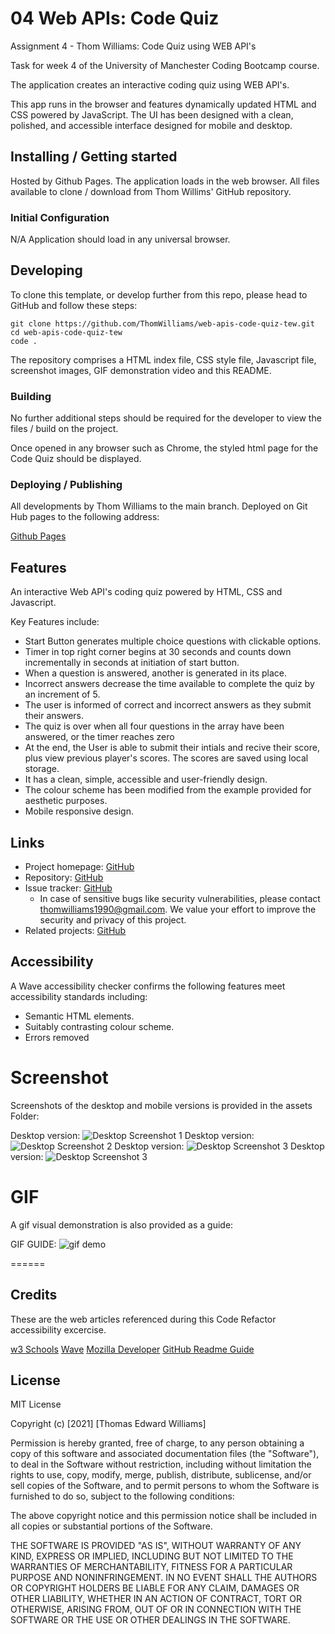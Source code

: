 # 04 Web APIs: Code Quiz

Assignment 4 - Thom Williams: Code Quiz using WEB API's

Task for week 4 of the University of Manchester Coding Bootcamp course.

The application creates an interactive coding quiz using WEB API's. 

This app runs in the browser and features dynamically updated HTML and CSS powered by JavaScript. The UI has been designed with a clean, polished, and accessible interface designed for mobile and desktop. 


## Installing / Getting started

Hosted by Github Pages. The application loads in the web browser. All files available to clone / download from Thom Willims' GitHub repository. 

### Initial Configuration

N/A Application should load in any universal browser.

## Developing

To clone this template, or develop further from this repo, please head to GitHub and follow these steps:

```shell
git clone https://github.com/ThomWilliams/web-apis-code-quiz-tew.git
cd web-apis-code-quiz-tew
code .
```

The repository comprises a HTML index file, CSS style file, Javascript file, screenshot images, GIF demonstration video and this README. 

### Building

No further additional steps should be required for the developer to view the files / build on the project.

Once opened in any browser such as Chrome, the styled html page for the Code Quiz should be displayed. 

### Deploying / Publishing

All developments by Thom Williams to the main branch. Deployed on Git Hub pages to the following address: 

[Github Pages](https://github.com/ThomWilliams/web-apis-code-quiz-tew)


## Features

An interactive Web API's coding quiz powered by HTML, CSS and Javascript.

Key Features include: 

* Start Button generates multiple choice questions with clickable options.
* Timer in top right corner begins at 30 seconds and counts down incrementally in seconds at initiation of start button.
* When a question is answered, another is generated in its place.
* Incorrect answers decrease the time available to complete the quiz by an increment of 5. 
* The user is informed of correct and incorrect answers as they submit their answers.
* The quiz is over when all four questions in the array have been answered, or the timer reaches zero
* At the end, the User is able to submit their intials and recive their score, plus view previous player's scores. The scores are saved using local storage. 
* It has a clean, simple, accessible and user-friendly design. 
* The colour scheme has been modified from the example provided for aesthetic purposes.
* Mobile responsive design.

## Links

- Project homepage: [GitHub](https://thomwilliams.github.io/web-apis-code-quiz-tew/)
- Repository: [GitHub](https://github.com/ThomWilliams/web-apis-code-quiz-tew)
- Issue tracker: [GitHub](https://github.com/ThomWilliams/web-apis-code-quiz-tew/issues)
  - In case of sensitive bugs like security vulnerabilities, please contact thomwilliams1990@gmail.com. We value your effort to improve the security and privacy of this project.
- Related projects: [GitHub](https://github.com/ThomWilliams)


## Accessibility

A Wave accessibility checker confirms the following features meet accessibility standards including:

* Semantic HTML elements.
* Suitably contrasting colour scheme.
* Errors removed

# Screenshot

Screenshots of the desktop and mobile versions is provided in the assets Folder: 

Desktop version: ![Desktop Screenshot 1](web-apis-code-quiz-tew/Assets/Screenshots/Code-Quiz-mobile-layout.png)
Desktop version: ![Desktop Screenshot 2](web-apis-code-quiz-tew/Assets/Screenshots/Code-quiz-screenshot-2.png)
Desktop version: ![Desktop Screenshot 3](web-apis-code-quiz-tew/Assets/Screenshots/Code-quiz-screenshot-3.png)
Desktop version: ![Desktop Screenshot 3](web-apis-code-quiz-tew/Assets/Screenshots/Code-quiz-screenshot-3.png)



# GIF

A gif visual demonstration is also provided as a guide:

GIF GUIDE: ![gif demo](web-apis-code-quiz-tew/Assets/Screenshots/Code-quiz-demo.gif)


======
## Credits

These are the web articles referenced during this Code Refactor accessibility excercise. 

[w3 Schools](https://www.w3schools.com/javascript)
[Wave](https://wave.webaim.org/)
[Mozilla Developer](https://developer.mozilla.org/)
[GitHub Readme Guide](https://github.com/jehna/readme-best-practices)


## License

MIT License

Copyright (c) [2021] [Thomas Edward Williams]

Permission is hereby granted, free of charge, to any person obtaining a copy
of this software and associated documentation files (the "Software"), to deal
in the Software without restriction, including without limitation the rights
to use, copy, modify, merge, publish, distribute, sublicense, and/or sell
copies of the Software, and to permit persons to whom the Software is
furnished to do so, subject to the following conditions:

The above copyright notice and this permission notice shall be included in all
copies or substantial portions of the Software.

THE SOFTWARE IS PROVIDED "AS IS", WITHOUT WARRANTY OF ANY KIND, EXPRESS OR
IMPLIED, INCLUDING BUT NOT LIMITED TO THE WARRANTIES OF MERCHANTABILITY,
FITNESS FOR A PARTICULAR PURPOSE AND NONINFRINGEMENT. IN NO EVENT SHALL THE
AUTHORS OR COPYRIGHT HOLDERS BE LIABLE FOR ANY CLAIM, DAMAGES OR OTHER
LIABILITY, WHETHER IN AN ACTION OF CONTRACT, TORT OR OTHERWISE, ARISING FROM,
OUT OF OR IN CONNECTION WITH THE SOFTWARE OR THE USE OR OTHER DEALINGS IN THE
SOFTWARE.
